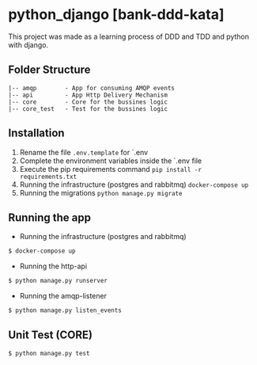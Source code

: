 # python_django [bank-ddd-kata]
This project was made as a learning process of DDD and TDD and python with django.

## Folder Structure
```
|-- amqp        - App for consuming AMQP events
|-- api         - App Http Delivery Mechanism
|-- core        - Core for the bussines logic
|-- core_test   - Test for the bussines logic
```

## Installation
1. Rename the file `.env.template` for `.env
2. Complete the environment variables inside the `.env file
3. Execute the pip requirements command `pip install -r requirements.txt`
4. Running the infrastructure (postgres and rabbitmq) `docker-compose up`
5. Running the migrations `python manage.py migrate`

## Running the app
* Running the infrastructure (postgres and rabbitmq)
```bash
$ docker-compose up
```
* Running the http-api
```bash
$ python manage.py runserver
```
* Running the amqp-listener
```bash
$ python manage.py listen_events
```
## Unit Test (CORE)
```bash
$ python manage.py test 
```
